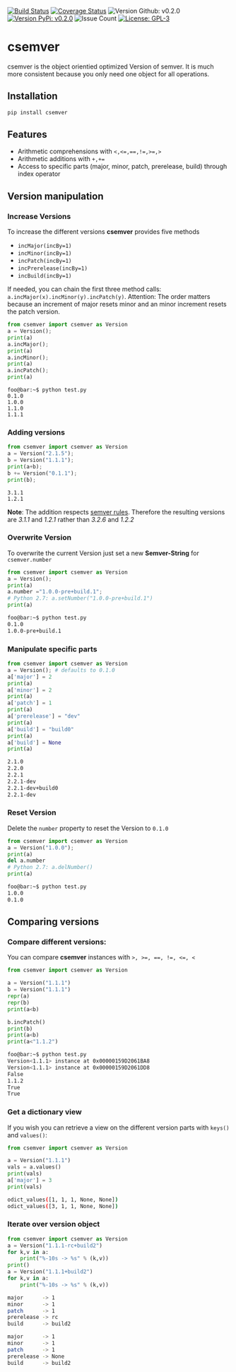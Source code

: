 [![Build Status](https://travis-ci.com/Sebi2020/csemver.svg?branch=master)](https://travis-ci.com/Sebi2020/csemver)
[![Coverage Status](https://coveralls.io/repos/github/Sebi2020/csemver/badge.svg?branch=feature%2Fdep)](https://coveralls.io/github/Sebi2020/csemver?branch=feature%2Fdep)
![Version Github: v0.2.0](https://img.shields.io/github/release/sebi2020/csemver.svg?colorB=green&style=flat)
[![Version PyPi: v0.2.0](https://img.shields.io/pypi/v/csemver.svg?colorB=green&style=flat)](https://pypi.org/project/csemver/)
![Issue Count](https://img.shields.io/github/issues-raw/sebi2020/csemver.svg?style=flat)
[![License: GPL-3](https://img.shields.io/github/license/sebi2020/csemver.svg?colorB=green&style=social)](https://github.com/Sebi2020/csemver/blob/master/LICENSE.md)
# csemver
csemver is the object orientied optimized Version of semver. It is much more consistent because you only need one object for all operations.
## Installation
```bash
pip install csemver
```
## Features
- Arithmetic comprehensions with `<,<=,==,!=,>=,>`
- Arithmetic additions with `+,+=`
- Access to specific parts (major, minor, patch, prerelease, build) through index operator

## Version manipulation
### Increase Versions
To increase the different versions **csemver** provides five methods
- `incMajor(incBy=1)`
- `incMinor(incBy=1)`
- `incPatch(incBy=1)`
- `incPrerelease(incBy=1)`
- `incBuild(incBy=1)`

If needed, you can chain the first three method calls: `a.incMajor(x).incMinor(y).incPatch(y)`. Attention: The order matters because an increment of major resets minor and an minor increment resets the patch version.

```python
from csemver import csemver as Version
a = Version();
print(a)
a.incMajor();
print(a)
a.incMinor();
print(a)
a.incPatch();
print(a)
```

```console
foo@bar:~$ python test.py
0.1.0
1.0.0
1.1.0
1.1.1
```
### Adding versions
```python
from csemver import csemver as Version
a = Version("2.1.5");
b = Version("1.1.1");
print(a+b);
b += Version("0.1.1");
print(b);
```
```console
3.1.1
1.2.1
```
**Note**: The addition respects [semver rules](https://semver.org/#semantic-versioning-specification-semver). Therefore the resulting versions are *3.1.1* and *1.2.1*  rather than *3.2.6* and *1.2.2*

### Overwrite Version
To overwrite the current Version just set a new **Semver-String** for `csemver.number`
```python
from csemver import csemver as Version
a = Version();
print(a)
a.number ="1.0.0-pre+build.1";
# Python 2.7: a.setNumber("1.0.0-pre+build.1")
print(a)
```
```bash
foo@bar:~$ python test.py
0.1.0
1.0.0-pre+build.1
```

### Manipulate specific parts
```python
from csemver import csemver as Version
a = Version(); # defaults to 0.1.0
a['major'] = 2
print(a)
a['minor'] = 2
print(a)
a['patch'] = 1
print(a)
a['prerelease'] = "dev"
print(a)
a['build'] = "build0"
print(a)
a['build'] = None
print(a)
```

```bash
2.1.0
2.2.0
2.2.1
2.2.1-dev
2.2.1-dev+build0
2.2.1-dev
```
### Reset Version
Delete the `number` property to reset the Version to `0.1.0`
```python
from csemver import csemver as Version
a = Version("1.0.0");
print(a)
del a.number
# Python 2.7: a.delNumber()
print(a)
```

```bash
foo@bar:~$ python test.py
1.0.0
0.1.0
```
## Comparing versions
### Compare different versions:
You can compare **csemver** instances with `>, >=, ==, !=, <=, <`
```python
from csemver import csemver as Version

a = Version("1.1.1")
b = Version("1.1.1")
repr(a)
repr(b)
print(a<b)

b.incPatch()
print(b)
print(a<b)
print(a<"1.1.2")
```

```bash
foo@bar:~$ python test.py
Version<1.1.1> instance at 0x00000159D2061BA8
Version<1.1.1> instance at 0x00000159D2061DD8
False
1.1.2
True
True
```

### Get a dictionary view
If you wish you can retrieve a view on the different version parts with `keys()` and `values()`:

```python
from csemver import csemver as Version

a = Version("1.1.1")
vals = a.values()
print(vals)
a['major'] = 3
print(vals)
```

```bash
odict_values([1, 1, 1, None, None])
odict_values([3, 1, 1, None, None])
```

### Iterate over version object
```python
from csemver import csemver as Version
a = Version("1.1.1-rc+build2")
for k,v in a:
	print("%-10s -> %s" % (k,v))
print()
a = Version("1.1.1+build2")
for k,v in a:
	print("%-10s -> %s" % (k,v))
```

```bash
major      -> 1
minor      -> 1
patch      -> 1
prerelease -> rc
build      -> build2

major      -> 1
minor      -> 1
patch      -> 1
prerelease -> None
build      -> build2
```